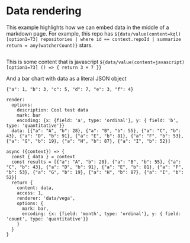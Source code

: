 # Data rendering

This example highlights how we can embed data in the middle of a markdown page. For example, this repo has `${data/value(content=kql)[option1=73] repositories | where id == context.repoId | summarize return = any(watcherCount)}` stars.

```data/htmlTable[option1=73](content=./data.json,foo=bar) 
```

This is some content that is javascript `${data/value(content=javascript)[option1=73] () => { return 3 + 7 }}`

And a bar chart with data as a literal JSON object
```ddata/barchart[encoding={x:{field:'a',type:'ordinal'},y:{field:'b',type:'quantitative'}}](content=json)
{"a": 1, "b": 3, "c": 5, "d": 7, "e": 3, "f": 4}
```
```data/vega2(content=config)
render:
  options:
    description: Cool test data
    mark: bar
    encoding: {x: {field: 'a', type: 'ordinal'}, y: { field: 'b', type: 'quantitative'}}
  data: [{"a": "A", "b": 28}, {"a": "B", "b": 55}, {"a": "C", "b": 43}, {"a": "D", "b": 91}, {"a": "E", "b": 81}, {"a": "F", "b": 53}, {"a": "G", "b": 19}, {"a": "H", "b": 87}, {"a": "I", "b": 52}]
```


```dynamic(content=javascript)
async ({context}) => {
  const { data } = context
  const results = [{"a": "A", "b": 28}, {"a": "B", "b": 55}, {"a": "C", "b": 43}, {"a": "D", "b": 91}, {"a": "E", "b": 81}, {"a": "F", "b": 53}, {"a": "G", "b": 19}, {"a": "H", "b": 87}, {"a": "I", "b": 52}]
  return {
    content: data, 
    access: 1, 
    renderer: 'data/vega', 
    options: {
      mark: bar,
      encoding: {x: {field: 'month', type: 'ordinal'}, y: { field: 'count', type: 'quantitative'}}
    }
  }
}
```
